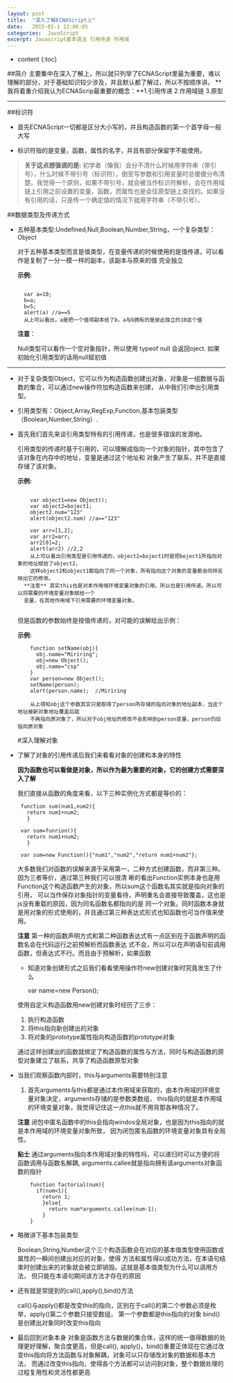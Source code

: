 ```yaml
---
layout: post
title:  "深入了解ECNAScript上"
date:   2015-01-1 12:06:05
categories:  JavaScript
excerpt: Javascript基本语法 引用传递 作用域 
---
```


* content
{:toc}

##简介
  主要集中在深入了解上，所以就只列举了ECNAScript里最为重要，难以理解的部分，对于基础知识较少涉及，并且默认都了解过，所以不按顺序讲。
  **我将着重介绍我认为ECNAScrip最重要的概念：**1.引用传递  2.作用域链  3.原型
  
---

##标识符

  * 首先ECNAScript一切都是区分大小写的，并且构造函数的第一个首字母一般大写
  
  * 标识符指的是变量，函数，属性的名字，并且有部分保留字不能使用。 
  
  > **关于这点想强调的是:** 初学者（像我）会分不清什么时候用字符串（带引号），什么时候不带引号（标识符），倒至写参数和引用变量时总傻傻分布清楚。我觉得一个原则，如果不带引号，就会被当作标识符解析，会在作用域链上引用之前设置的变量，函数，而属性也是会往原型链上查找的。如果没有引用的话，只是传一个确定值的情况下就用字符串（不带引号）。
  
##数据类型及传递方式

  * 五种基本类型:Undefined,Null,Boolean,Number,String，一个复杂类型：Object
  
    对于五种基本类型而言是值类型，在变量传递的时候使用的是值传递，可以看作是复制了一分一模一样的副本，该副本与原来的值 完全独立

    **示例:**
  
    <pre><code class="markdown">  
      var a=10;
      b=a; 
      b=5; 
      alert(a) //a==5 
      从上可以看出，a是把一个值得副本给了b，a与b拥有的是彼此独立的10这个值
    </code></pre>
    
    **注意**：
    
    Null类型可以看作一个空对象指针，所以使用 typeof null 会返回oject. 如果初始化引用类型的话用null赋初值
    
  ---
  
  * 对于复杂类型Object，它可以作为构造函数创建出对象，对象是一组数据与函数的集合，可以通过new操作符加构造函数来创建，
  从中我们引申出引用类型。
  
  * 引用类型有：Object,Array,RegExp,Function,基本包装类型（Boolean,Number,String）.
  
  * 首先我们首先来谈引用类型特有的引用传递，也是很多错误的发源地。
  
      引用类型的传递时基于引用的，可以理解成指向一个对象的指针，其中包含了该对象在内存中的地址，变量是通过这个地址和
对象产生了联系，并不是直接存储了该对象。
      
     **示例:**
    
      <pre><code class="markdown">  
        var object1=new Object();
        var object2=boject1;
        object2.num="123"
        alert(object2.num) //a=="123"
        
        var arr=[1,2];
        var arr2=arr;
        arr2[0]=2;
        alert(arr2) //2,2
        从上可以看出引用类型是引用传递的，object2=boject1时是把boject1所指向对象的地址赋给了object2，
        这样object2和object1都指向了同一个对象，所有指向这个对象的变量都会同样反映出它的修改。
      **注意** 其实this也是对本作用域环境变量对象的引用，所以也是引用传递。所以可以将需要的环境变量对象赋给一个
      变量，在其他作用域下引用需要的环境变量对象。
      </code></pre>

      但是函数的参数始终是按值传递的，对可能的误解给出示例：
      
      **示例:**
      
       
            function setName(obj){
              obj.name="Miriring";
              obj=new Object();
              obj.name="csp"
            }
            var person=new Object();
            setName(person);
            alert(person.name);  //Miriring
            
            从上得知obj这个参数其实只是取得了person所存储的指向对象的地址副本，当这个地址被新对象地址覆盖后就
            不再指向原对象了，所以对于obj地址的修改不会影响到person变量，person仍旧指向原对象
            
    #深入理解对象
   
 * 了解了对象的引用传递后我们来看看对象的创建和本身的特性
   
    **因为函数也可以看做是对象，所以作为最为重要的对象，它的创建方式需要深入了解**
    
    我们直接从函数的角度来看，以下三种实例化方式都是等价的：

        function sum(num1,num2){
          return num1+num2;
          }
  
        var sum=funrion(){
          return num1+num2;
          }
          
        var sum=new Function(){"num1","num2","return num1+num2"};
          
    大多数我们对函数的误解来源于采用第一，二种方式创建函数，而非第三种。因为三者等价，通过第三种我们可以很清
    晰的看出Function实例本身也是用Function这个构造函数产生的对象，所以sum这个函数名其实就是指向对象的引用，
    可以当作保存对象指针的变量看待，声明重名会直接导致覆盖，这也是js没有重载的原因，因为同名函数名都指向的是
    同一个对象。同时函数本身就是用对象的形式使用的，并且通过第三种表达式形式也知函数也可当作值来使用。
  
    **注意** 第一种的函数声明方式和第二种函数表达式有一点区别在于函数声明的函数名会在代码运行之前预解析而函数表达
    式不会，所以可以在声明语句前调用函数，但表达式不行。而且由于预解析，如果函数
        
    * 知道对象创建形式之后我们看看使用操作符new创建对象时究竟发生了什么
      
        var name=new Person();
        
    使用自定义构造函数用new创建对象时经历了三步：
      1. 执行构造函数
      2. 将this指向新创建出的对象
      3. 将对象的prototype属性指向构造函数的prototype对象
          
    通过这样创建出的函数就绑定了构造函数的属性与方法，同时与构造函数的原型对象建立了联系，共享了构造函数原型对象
        
        
  * 当我们观察函数内部时，this与arguments需要特别注意
        
    1. 首先arguments与this都是通过本作用域来获取的，由本作用域的环境变量对象决定，arguments存储的是参数类数组，
    this指向的就是本作用域的环境变量对象，我觉得记住这一点this就不用背那各种情况了。
          
    **注意**  闭包中匿名函数中的this会指向windos全局对象，也是因为this指向的就是本作用域的环境变量对象所致，
    因为闭包匿名函数的环境变量对象具有全局性。
          
    **贴士** 通过arguments指向本作用域对象的特性吗，可以递归时可以方便的将函数调用与函数名解耦,
    arguments.callee就是指向拥有该arguments对象函数的指针
          
            function factorial(num){
              if(num<1){
                return 1;
                }else{
                  return num*arguments.callee(num-1);
                }
            }
          
  * 略微讲下基本包装类型
          
    Boolean,String,Number这个三个构造函数会在对应的基本值类型使用函数或属性的一瞬间创建出对应的对象，使得
    方法和属性得以成功方法，在本语句结束时创建出来的对象就会被立即销毁。这就是基本值类型为什么可以调用方法，
    但只能在本语句期间该方法才存在的原因
          
  * 还有就是常提到的call(),apply(),bind()方法
          
    call()与apply()都是改变this的指向，区别在于call()的第二个参数必须是枚举，apply()第二个参数只接受数组，
    第一个参数都是this指向的对象
    bind()是创建出对象同时改变this指向
          
  * 最后回到对象本身
    对象是函数方法与数据的集合体，这样的统一值得数据的处理更好理解，聚合度更高，但是call(),
    apply()，bind()重要正体现在它通过改变this指向将方法函数与对象解耦，对象可以只存储改对象的数据和基本方法，
    而通过改变this指向，使得各个方法都可以访问到对象，整个数据处理的过程复用性和灵活性都更高
          
          
          
        
        



        
      
        
    
    
    
    
    
    
       
